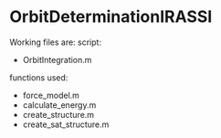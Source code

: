 # OrbitDeterminationIRASSI

Working files are:
script: 
- OrbitIntegration.m

functions used:
- force_model.m
- calculate_energy.m
- create_structure.m
- create_sat_structure.m

